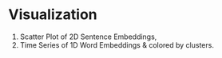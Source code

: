 # Visualization

1. Scatter Plot of 2D Sentence Embeddings,
2. Time Series of 1D Word Embeddings & colored by clusters.
